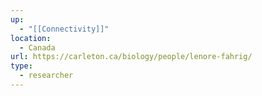 ```yaml
---
up:
  - "[[Connectivity]]"
location:
  - Canada
url: https://carleton.ca/biology/people/lenore-fahrig/
type:
  - researcher
---
```

